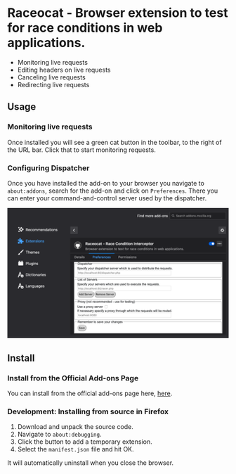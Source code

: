# Raceocat - Browser extension to test for race conditions in web applications.

- Monitoring live requests
- Editing headers on live requests
- Canceling live requests
- Redirecting live requests

## Usage

### Monitoring live requests

Once installed you will see a green cat button in the toolbar, to the right of the URL bar. Click that to start monitoring requests.

### Configuring Dispatcher

Once you have installed the add-on to your browser you navigate to `about:addons`, search for the add-on and click on `Preferences`. There you can enter your command-and-control server used by the dispatcher.
 
![Add-On Preferences](./docs/Add-On%20Preferences.png)
 
## Install

### Install from the Official Add-ons Page

You can install from the official add-ons page here, [here](tbd).

### Development: Installing from source in Firefox

1. Download and unpack the source code.
2. Navigate to `about:debugging`.
3. Click the button to add a temporary extension.
4. Select the `manifest.json` file and hit OK.

It will automatically uninstall when you close the browser.
